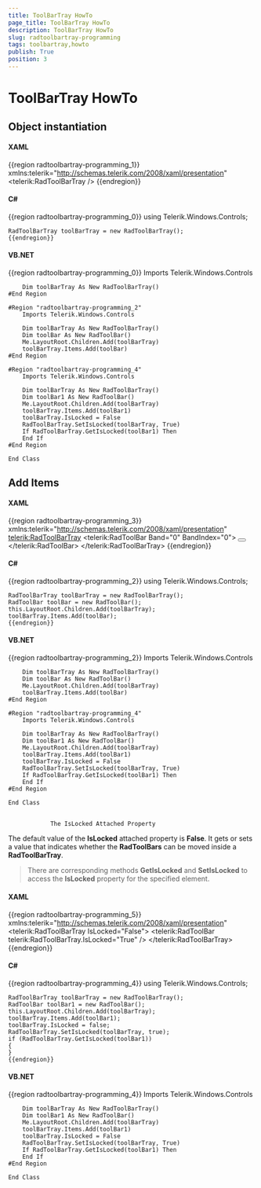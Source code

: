```yaml
---
title: ToolBarTray HowTo
page_title: ToolBarTray HowTo
description: ToolBarTray HowTo
slug: radtoolbartray-programming
tags: toolbartray,howto
publish: True
position: 3
---
```


# ToolBarTray HowTo



## Object instantiation

#### __XAML__

{{region radtoolbartray-programming_1}}
		xmlns:telerik="http://schemas.telerik.com/2008/xaml/presentation"
	    <telerik:RadToolBarTray />
	{{endregion}}



#### __C#__

{{region radtoolbartray-programming_0}}
	using Telerik.Windows.Controls;
	
	RadToolBarTray toolBarTray = new RadToolBarTray();
	{{endregion}}



#### __VB.NET__

{{region radtoolbartray-programming_0}}
		Imports Telerik.Windows.Controls
	
		Dim toolBarTray As New RadToolBarTray()
	#End Region
	
	#Region "radtoolbartray-programming_2"
		Imports Telerik.Windows.Controls
	
		Dim toolBarTray As New RadToolBarTray()
		Dim toolBar As New RadToolBar()
		Me.LayoutRoot.Children.Add(toolBarTray)
		toolBarTray.Items.Add(toolBar)
	#End Region
	
	#Region "radtoolbartray-programming_4"
		Imports Telerik.Windows.Controls
	
		Dim toolBarTray As New RadToolBarTray()
		Dim toolBar1 As New RadToolBar()
		Me.LayoutRoot.Children.Add(toolBarTray)
		toolBarTray.Items.Add(toolBar1)
		toolBarTray.IsLocked = False
		RadToolBarTray.SetIsLocked(toolBarTray, True)
		If RadToolBarTray.GetIsLocked(toolBar1) Then
		End If
	#End Region
	
	End Class



## Add Items

#### __XAML__

{{region radtoolbartray-programming_3}}
		xmlns:telerik="http://schemas.telerik.com/2008/xaml/presentation"
	    <telerik:RadToolBarTray>
	        <telerik:RadToolBar Band="0" BandIndex="0">
	            <TextBlock Margin="0,0,9,0" Text="Open:" />
	            <Button>
	                <Image Source="/Images/ToolBar/Open.png" />
	            </Button>
	        </telerik:RadToolBar>
	    </telerik:RadToolBarTray>
	{{endregion}}



#### __C#__

{{region radtoolbartray-programming_2}}
	using Telerik.Windows.Controls;
	
	RadToolBarTray toolBarTray = new RadToolBarTray();
	RadToolBar toolBar = new RadToolBar();
	this.LayoutRoot.Children.Add(toolBarTray);
	toolBarTray.Items.Add(toolBar);
	{{endregion}}



#### __VB.NET__

{{region radtoolbartray-programming_2}}
		Imports Telerik.Windows.Controls
	
		Dim toolBarTray As New RadToolBarTray()
		Dim toolBar As New RadToolBar()
		Me.LayoutRoot.Children.Add(toolBarTray)
		toolBarTray.Items.Add(toolBar)
	#End Region
	
	#Region "radtoolbartray-programming_4"
		Imports Telerik.Windows.Controls
	
		Dim toolBarTray As New RadToolBarTray()
		Dim toolBar1 As New RadToolBar()
		Me.LayoutRoot.Children.Add(toolBarTray)
		toolBarTray.Items.Add(toolBar1)
		toolBarTray.IsLocked = False
		RadToolBarTray.SetIsLocked(toolBarTray, True)
		If RadToolBarTray.GetIsLocked(toolBar1) Then
		End If
	#End Region
	
	End Class



## 
				The IsLocked Attached Property
			

The default value of the __IsLocked__ attached property is __False__. It gets or sets a value that indicates whether the __RadToolBars__ can be moved inside a __RadToolBarTray__.
				

>There are corresponding methods __GetIsLocked__ and __SetIsLocked__ to access the __IsLocked__ property for the specified element.
					

#### __XAML__

{{region radtoolbartray-programming_5}}
		xmlns:telerik="http://schemas.telerik.com/2008/xaml/presentation"
	    <telerik:RadToolBarTray IsLocked="False">
	        <telerik:RadToolBar telerik:RadToolBarTray.IsLocked="True" />
	    </telerik:RadToolBarTray>
	{{endregion}}



#### __C#__

{{region radtoolbartray-programming_4}}
	using Telerik.Windows.Controls;
	
	RadToolBarTray toolBarTray = new RadToolBarTray();
	RadToolBar toolBar1 = new RadToolBar();
	this.LayoutRoot.Children.Add(toolBarTray);
	toolBarTray.Items.Add(toolBar1);
	toolBarTray.IsLocked = false;
	RadToolBarTray.SetIsLocked(toolBarTray, true);
	if (RadToolBarTray.GetIsLocked(toolBar1))
	{
	}
	{{endregion}}



#### __VB.NET__

{{region radtoolbartray-programming_4}}
		Imports Telerik.Windows.Controls
	
		Dim toolBarTray As New RadToolBarTray()
		Dim toolBar1 As New RadToolBar()
		Me.LayoutRoot.Children.Add(toolBarTray)
		toolBarTray.Items.Add(toolBar1)
		toolBarTray.IsLocked = False
		RadToolBarTray.SetIsLocked(toolBarTray, True)
		If RadToolBarTray.GetIsLocked(toolBar1) Then
		End If
	#End Region
	
	End Class


